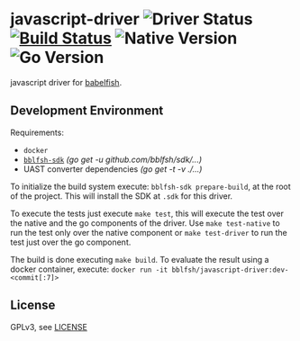 # javascript-driver  ![Driver Status](https://img.shields.io/badge/status-planning-e08dd1.svg) [![Build Status](https://travis-ci.org/bblfsh/javascript-driver.svg?branch=master)](https://travis-ci.org/bblfsh/javascript-driver) ![Native Version](https://img.shields.io/badge/javascript%20version-6.10.3--r1-aa93ea.svg) ![Go Version](https://img.shields.io/badge/go%20version-1.8-63afbf.svg)

javascript driver for [babelfish](https://github.com/bblfsh/server).


Development Environment
-----------------------

Requirements:
- `docker`
- [`bblfsh-sdk`](https://github.com/bblfsh/sdk) _(go get -u github.com/bblfsh/sdk/...)_
- UAST converter dependencies _(go get -t -v ./...)_

To initialize the build system execute: `bblfsh-sdk prepare-build`, at the root of the project. This will install the SDK at `.sdk` for this driver.

To execute the tests just execute `make test`, this will execute the test over the native and the go components of the driver. Use `make test-native` to run the test only over the native component or `make test-driver` to run the test just over the go component.

The build is done executing `make build`. To evaluate the result using a docker container, execute:
`docker run -it bblfsh/javascript-driver:dev-<commit[:7]>`


License
-------

GPLv3, see [LICENSE](LICENSE)



